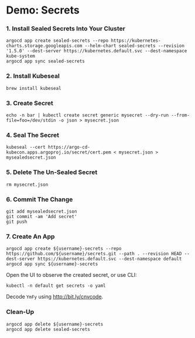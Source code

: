 # Demo: Secrets

### 1. Install Sealed Secrets Into Your Cluster

```
argocd app create sealed-secrets --repo https://kubernetes-charts.storage.googleapis.com --helm-chart sealed-secrets --revision '1.5.0' --dest-server https://kubernetes.default.svc --dest-namespace kube-system 
argocd app sync sealed-secrets
```

### 2. Install Kubeseal

```
brew install kubeseal
```

### 3. Create Secret

```
echo -n bar | kubectl create secret generic mysecret --dry-run --from-file=foo=/dev/stdin -o json > mysecret.json
```

### 4. Seal The Secret

```
kubeseal --cert https://argo-cd-kubecon.apps.argoproj.io/secret/cert.pem < mysecret.json > mysealedsecret.json
```

### 5. Delete The Un-Sealed Secret

```
rm mysecret.json
```

### 6. Commit The Change

```
git add mysealedsecret.json
git commit -am 'Add secret'
git push
```

### 7. Create An App

```
argocd app create ${username}-secrets --repo https://github.com/${username}/secrets.git --path . --revision HEAD --dest-server https://kubernetes.default.svc --dest-namespace default
argocd app sync ${username}-secrets
```

Open the UI to observe the created secret, or use CLI:

```
kubectl -n default get secrets -o yaml
```

Decode `YmFy` using http://bit.ly/cnvcode.

### Clean-Up

```
argocd app delete ${username}-secrets
argocd app delete sealed-secrets
```
